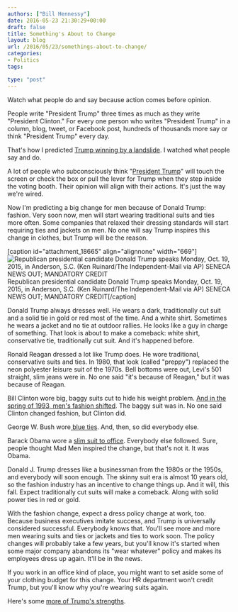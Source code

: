 ```yaml
---
authors: ["Bill Hennessy"]
date: 2016-05-23 21:30:29+00:00
draft: false
title: Something's About to Change
layout: blog
url: /2016/05/23/somethings-about-to-change/
categories:
- Politics
tags:

type: "post"
---
```


Watch what people do and say because action comes before opinion.

People write "President Trump" three times as much as they write "President Clinton." For every one person who writes "President Trump" in a column, blog, tweet, or Facebook post, hundreds of thousands more say or think "President Trump" every day.

That's how I predicted [Trump winning by a landslide](https://hennessysview.com/2016/05/13/how-to-predict-trumps-landslide-win/). I watched what people say and do.

A lot of people who subconsciously think "[President Trump](https://hennessysview.com/2016/05/16/president-trump/)" will touch the screen or check the box or pull the lever for Trump when they step inside the voting booth. Their opinion will align with their actions. It's just the way we're wired.

Now I'm predicting a big change for men because of Donald Trump: fashion. Very soon now, men will start wearing traditional suits and ties more often. Some companies that relaxed their dressing standards will start requiring ties and jackets on men. No one will say Trump inspires this change in clothes, but Trump will be the reason.

[caption id="attachment_18665" align="alignnone" width="669"]![Republican presidential candidate Donald Trump speaks Monday, Oct. 19, 2015, in Anderson, S.C. (Ken Ruinard/The Independent-Mail via AP) SENECA NEWS OUT; MANDATORY CREDIT](https://hennessysview.com/wp-content/uploads/2016/02/75a9787e2761502f850f6a706700a185.jpg)
Republican presidential candidate Donald Trump speaks Monday, Oct. 19, 2015, in Anderson, S.C. (Ken Ruinard/The Independent-Mail via AP) SENECA NEWS OUT; MANDATORY CREDIT[/caption]

Donald Trump always dresses well. He wears a dark, traditionally cut suit and a solid tie in gold or red most of the time. And a white shirt. Sometimes he wears a jacket and no tie at outdoor rallies. He looks like a guy in charge of something. That look is about to make a comeback: white shirt, conservative tie, traditionally cut suit. And it's happened before.

Ronald Reagan dressed a lot like Trump does. He wore traditional, conservative suits and ties. In 1980, that look (called "preppy") replaced the neon polyester leisure suit of the 1970s. Bell bottoms were out, Levi's 501 straight, slim jeans were in. No one said "it's because of Reagan," but it was because of Reagan.

Bill Clinton wore big, baggy suits cut to hide his weight problem. [And in the spring of 1993, men's fashion shifted](https://articles.latimes.com/1992-11-13/news/vw-338_1_shoulder-pads). The baggy suit was in. No one said Clinton changed fashion, but Clinton did.

George W. Bush wore[ blue ties](https://blog.nola.com/susanlangenhennig/2008/02/the_bluetie_president.html). And, then, so did everybody else.

Barack Obama wore a [slim suit to office](https://mensfashion.about.com/od/celebritystyle/ig/Barack-Obama-s-Signature-Suit/). Everybody else followed. Sure, people thought Mad Men inspired the change, but that's not it. It was Obama.

Donald J. Trump dresses like a businessman from the 1980s or the 1950s, and everybody will soon enough. The skinny suit era is almost 10 years old, so the fashion industry has an incentive to change things up. And it will, this fall. Expect traditionally cut suits will make a comeback. Along with solid power ties in red or gold.

With the fashion change, expect a dress policy change at work, too. Because business executives imitate success, and Trump is universally considered successful. Everybody knows that. You'll see more and more men wearing suits and ties or jackets and ties to work soon. The policy changes will probably take a few years, but you'll know it's started when some major company abandons its "wear whatever" policy and makes its employees dress up again. It'll be in the news.

If you work in an office kind of place, you might want to set aside some of your clothing budget for this change. Your HR department won't credit Trump, but you'll know why you're wearing suits again.

Here's some [more of Trump's strengths](https://hennessysview.com/2016/05/22/what-no-ones-telling-you-about-donald-trump/).
